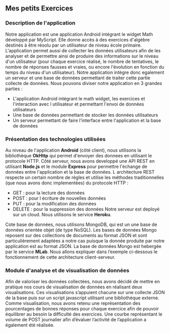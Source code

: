 ## Mes petits Exercices
### Description de l'application
Notre application est une application Android intégrant le widget Math développé par MyScript. Elle donne accès à des exercices d'algèbre destinés à être résolu par un utilisateur de niveau école primaire. L'application permet aussi de collecter les données utilisateurs afin de les analyser et de permettre ainsi de produire des informations sur le niveau d'un utilisateur (pour chaque exercice réalisé, le nombre de tentatives, le nombre de réponses fausses et vraies, ou encore l'évolution en fonction du temps du niveau d'un utilisateur). Notre application intègre donc egalement un serveur et une base de données permettant de traiter cette partie collecte de données.
Nous pouvons diviser notre application en 3 grandes parties :
- L'application Android intégrant le math widget, les exercices et l'interaction avec l utilisateur et permettant l'envoi de données utilisateurs
- Une base de données permettant de stocker les données utilisateurs
- Un serveur permettant de faire l'interface entre l'application et la base de données

### Présentation des technologies utilisées
Au niveau de l'application **Android** (côté client), nous utilisons la bibliothèque **OkHttp** qui
permet d'envoyer des donnees en utilisant le protocole HTTP.
Côté serveur, nous avons developpé une API REST en utilisant **Node.js** et le module **Express** pour permettre l'échange de données entre l'application et la base de données. L architecture REST respecte un certain nombre
de règles et utilise les méthodes traditionnelles (que nous avons donc implementées) du protocole HTTP :
- GET : pour la lecture des données
- POST : pour l écriture de nouvelles données
- PUT : pour la modification des données
- DELETE : pour la suppression des données
Notre serveur est deployé sur un cloud. Nous utilisons le service **Heroku**. 

Cote base de données, nous utilisons MongoDB, qui est un une base de données orientée objet (de type NoSQL). Les bases de données Mongo reposent sur des collections de documents au format JSON et sont particulièrement adaptées a notre cas puisque la donnée produite par notre application est au format JSON. La base de données Mongo est hebergée par le service **MLab**.
Nous allons expliquer dans l’exemple ci-dessous le fonctionnement de cette architecture client-serveur.

### Module d'analyse et de visualisation de données
Afin de valoriser les données collectées, nous avons décidé de mettre en pratique nos cours de visualisation de données en réalisant deux visualisations. Ces visualisations s’appuient chacune sur une collecte JSON de la base puis sur un script javascript utilisant une bibliothèque externe.
Comme visualisation, nous avons retenu une représentation des pourcentages de bonnes réponses pour chaque exercice afin de pouvoir équilibrer au besoin la difficulté des exercices.
Une courbe représentant le volume de POST journalier afin d’évaluer l’activité de l’application a également été réalisée.
